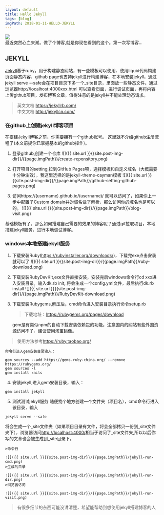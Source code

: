 ```yaml
---
layout: default
title: Hello Jekyll
tags: [blog]
imgPath: 2018-01-11-HELLO-JEKYLL
---
```


![](https://assets-cdn.github.com/images/icons/emoji/octocat.png)  
最近突然心血来潮。做了个博客,就是你现在看到的这个。第一次写博客...

## JEKYLL
[Jekyll](https://jekyllrb.com/)基于ruby，用于构建静态网站，有一些模板可以使用、使用liquid代码构建页面静态内容，github page也支持jekyll进行构建博客，在本地安装jekyll，通过jekyll serve --safe会在项目目录下多一个_site目录，里面放一些静态文件，通过浏览器http://localhost:4000xxx.html
可以查看页面，进行调试页面，再将内容上传github项目，发布博客文章。值得注意的是jekyll并不能处理动态请求。

>英文文档:<https://jekyllrb.com/>  
中文文档:<http://jekyllcn.com/>

### 在github上创建jekyll博客项目
在搭建Jekyll博客之前，你需要拥有一个github账号。
这里就不介绍github注册流程了(本文前提你已掌握基本的github操作)。

1. 登录github,创建一个仓库
![]({{ site.url }}{{site.post-img-dir}}/{{page.imgPath}}/create-reponsitory.png)
2. 打开项目的setting,拉到GitHub Pages项，选择模板和自定义域名（大概需要十分钟生效），我这里选择的是jekyll-theme-cayman模板
![]({{ site.url }}{{site.post-img-dir}}/{{page.imgPath}}/github-setting-github-pages.png)

3. 访问https://(username).github.io/(username)/ 就可以访问了，如果你上一步中配置了Custom domain并对域名做了解析，那么访问你的域名也是可以的。
![]({{ site.url }}{{site.post-img-dir}}/{{page.imgPath}}/blog-visit.png)

基础模板有了，那么如何搭建自己需要的效果的博客呢？通过git拉取项目，本地搭建jekyll服务，进行本地调试博客。

### windows本地搭建jekyll服务

1. 下载安装Ruby(<https://rubyinstaller.org/downloads/>)，下载完exe点击安装就可以了
![]({{ site.url }}{{site.post-img-dir}}/{{page.imgPath}}/ruby-download.png)

2. 下载安装RubyDevKit,exe文件直接安装，安装完后windows命令行cd xxx进入安装目录，输入dk.rb init, 将会生成一个config.yml文件，最后执行dk.rb install
![]({{ site.url }}{{site.post-img-dir}}/{{page.imgPath}}/RubyDevKit-download.png)

3. 下载安装Rubygems,解压后，cmd命令进入安装目录执行命令setup.rb
	>下载地址：<https://rubygems.org/pages/download> 

	gem是有类似npm的自动下载安装依赖包的功能，注意国内的网站有些外国资源访问不了，建议使用淘宝镜像。
>使用方法参考<https://ruby.taobao.org/>

	命令行进入gem安装目录输入：
```
gem sources --add https://gems.ruby-china.org/ --remove https://rubygems.org/  
gem sources -l   
gem install rails  
```
4. 安装jekyll,进入gem安装目录，输入：
```
gem install jekyll
```
5. 测试测试jekyll服务
随便找个地方创建一个文件夹（项目名），cmd命令行进入该目录，输入
```
jekyll serve --safe
```
将会生成一个_site文件夹（如果项目目录有文件，将会全部拷贝一份到_site文件夹下），浏览器访问<http://localhost:4000/>相当于访问了_site文件夹,所以以后你写的文章也会被生成到_site目录下。  

	>命令行

	![]({{ site.url }}{{site.post-img-dir}}/{{page.imgPath}}/jekyll-run-cmd.png)
	>生成的目录

	![]({{ site.url }}{{site.post-img-dir}}/{{page.imgPath}}/jekyll-run-dir.png)
	>浏览器访问
	
	![]({{ site.url }}{{site.post-img-dir}}/{{page.imgPath}}/jekyll-run-visit.png)

>有很多细节的东西可能没讲清楚，希望能帮助到想使用jekyll搭建博客的人

